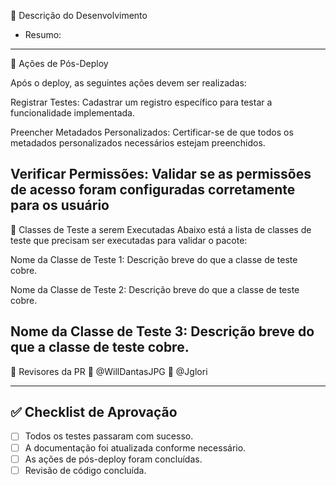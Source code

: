 :memo: Descrição do Desenvolvimento 

* Resumo:

--------------------------------------------------------------------------------------------------------------------------------------------

:wrench: Ações de Pós-Deploy

Após o deploy, as seguintes ações devem ser realizadas:

Registrar Testes:
Cadastrar um registro específico para testar a funcionalidade implementada.

Preencher Metadados Personalizados:
Certificar-se de que todos os metadados personalizados necessários estejam preenchidos.

Verificar Permissões:
Validar se as permissões de acesso foram configuradas corretamente para os usuário
--------------------------------------------------------------------------------------------------------------------------------------------

🧪 Classes de Teste a serem Executadas
Abaixo está a lista de classes de teste que precisam ser executadas para validar o pacote:

Nome da Classe de Teste 1:
Descrição breve do que a classe de teste cobre.

Nome da Classe de Teste 2:
Descrição breve do que a classe de teste cobre.

Nome da Classe de Teste 3:
Descrição breve do que a classe de teste cobre.
--------------------------------------------------------------------------------------------------------------------------------------------

📝 Revisores da PR
👤 @WillDantasJPG
👤 @Jglori

--------------------------------------------------------------------------------------------------------------------------------------------

## ✅ Checklist de Aprovação
- [ ] Todos os testes passaram com sucesso.
- [ ] A documentação foi atualizada conforme necessário.
- [ ] As ações de pós-deploy foram concluídas.
- [ ] Revisão de código concluída.
